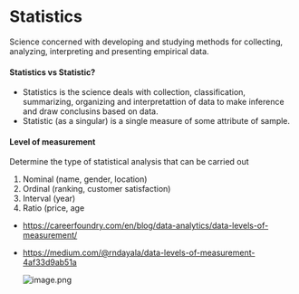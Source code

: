 # Statistics

Science concerned with developing and studying methods for collecting, analyzing, interpreting and presenting empirical data.

#### Statistics vs Statistic?
- Statistics is the science deals with collection, classification, summarizing, organizing and interpretattion of data to make inference and draw conclusins based on data.
- Statistic (as a singular) is a single measure of some attribute of sample.

#### Level of measurement
Determine the type of statistical analysis that can be carried out
1. Nominal (name, gender, location)
2. Ordinal (ranking, customer satisfaction)
3. Interval (year)
4. Ratio (price, age

- https://careerfoundry.com/en/blog/data-analytics/data-levels-of-measurement/
- https://medium.com/@rndayala/data-levels-of-measurement-4af33d9ab51a

  ![image.png](attachment:e0c34232-d232-4cb7-88f4-0d7d4108e819.png)
